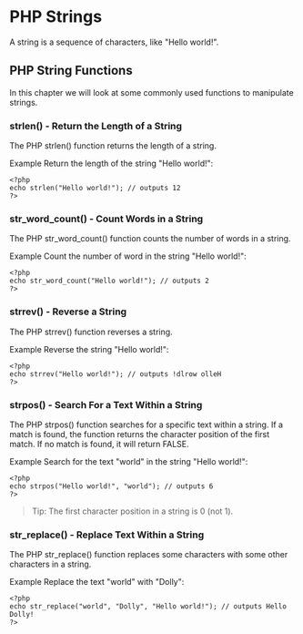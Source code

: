 # PHP Strings
A string is a sequence of characters, like "Hello world!".

## PHP String Functions
In this chapter we will look at some commonly used functions to manipulate strings.

### strlen() - Return the Length of a String
The PHP strlen() function returns the length of a string.

Example
Return the length of the string "Hello world!":
```
<?php
echo strlen("Hello world!"); // outputs 12
?>
```

### str_word_count() - Count Words in a String
The PHP str_word_count() function counts the number of words in a string.

Example
Count the number of word in the string "Hello world!":

```
<?php
echo str_word_count("Hello world!"); // outputs 2
?>
```



### strrev() - Reverse a String
The PHP strrev() function reverses a string.

Example
Reverse the string "Hello world!":

```
<?php
echo strrev("Hello world!"); // outputs !dlrow olleH
?>
```
### strpos() - Search For a Text Within a String
The PHP strpos() function searches for a specific text within a string. If a match is found, the function returns the character position of the first match. If no match is found, it will return FALSE.

Example
Search for the text "world" in the string "Hello world!":
```
<?php
echo strpos("Hello world!", "world"); // outputs 6
?>
```
> Tip: The first character position in a string is 0 (not 1).

### str_replace() - Replace Text Within a String
The PHP str_replace() function replaces some characters with some other characters in a string.

Example
Replace the text "world" with "Dolly":

```
<?php
echo str_replace("world", "Dolly", "Hello world!"); // outputs Hello Dolly!
?>
```

